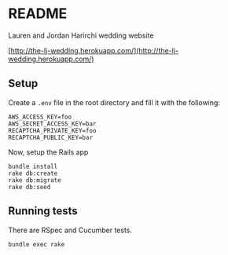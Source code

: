 # README #

Lauren and Jordan Harirchi wedding website

[http://the-lj-wedding.herokuapp.com/](http://the-lj-wedding.herokuapp.com/)

## Setup
Create a `.env` file in the root directory and fill it with the following:

```
AWS_ACCESS_KEY=foo
AWS_SECRET_ACCESS_KEY=bar
RECAPTCHA_PRIVATE_KEY=foo
RECAPTCHA_PUBLIC_KEY=bar
```
Now, setup the Rails app
```
bundle install
rake db:create
rake db:migrate
rake db:seed
```

## Running tests
There are RSpec and Cucumber tests.

```
bundle exec rake
```
